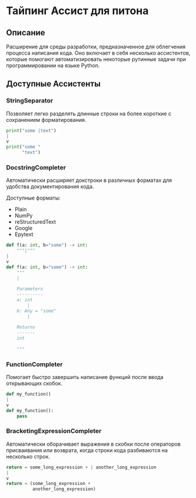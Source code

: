 # Тайпинг Ассист для питона

## Описание
Расширение для среды разработки, предназначенное для облегчения процесса написания кода. Оно включает в себя несколько ассистентов, которые помогают автоматизировать некоторые рутинные задачи при программировании на языке Python.


## Доступные Ассистенты

### StringSeparator
Позволяет легко разделять длинные строки на более короткие с сохранением форматирования.

```python
print("some |text")
|
v
print("some "
      "text")
```

### DocstringCompleter
Автоматически расширяет докстроки в различных форматах для удобства документирования кода.

Доступные форматы:
- Plain
- NumPy
- reStructuredText
- Google
- Epytext

```python
def f(a: int, b="some") -> int:
    """|"""
|
v
def f(a: int, b="some") -> int:
    """
    |
    
    Parameters
    ----------
    a: int
        |
    b: Any = "some"
        |
    
    Returns
    -------
    int
    
    """
```

### FunctionCompleter
Помогает быстро завершить написание функций после ввода открывающих скобок.

```python
def my_function()
|
v
def my_function():
    pass
```

### BracketingExpressionCompleter
Автоматически оборачивает выражения в скобки после операторов присваивания или возврата, когда строки кода разбиваются на несколько строк.

```python
return = some_long_expression + | another_long_expression
|
v
return = (some_long_expression +
          another_long_expression)
```